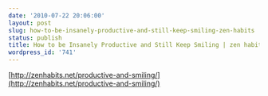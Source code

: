 ```yaml
---
date: '2010-07-22 20:06:00'
layout: post
slug: how-to-be-insanely-productive-and-still-keep-smiling-zen-habits
status: publish
title: How to be Insanely Productive and Still Keep Smiling | zen habits
wordpress_id: '741'
---
```



    

[http://zenhabits.net/productive-and-smiling/](http://zenhabits.net/productive-and-smiling/)





  
